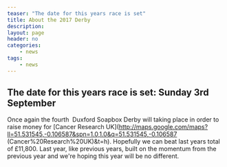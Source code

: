 ```yaml
---
teaser: "The date for this years race is set"
title: About the 2017 Derby
description:
layout: page
header: no
categories:
    - news
tags:
    - news
---
```


## The date for this years race is set: Sunday 3rd September

Once again the fourth  Duxford Soapbox Derby will taking place in order to raise money for [Cancer Research UK](http://maps.google.com/maps?ll=51.531545,-0.106587&spn=1.0,1.0&q=51.531545,-0.106587 \(Cancer%20Research%20UK\)&t=h). Hopefully we can beat last years total of £11,800. Last year, like previous years, built on the momentum from the previous year and we're hoping this year will be no different.
